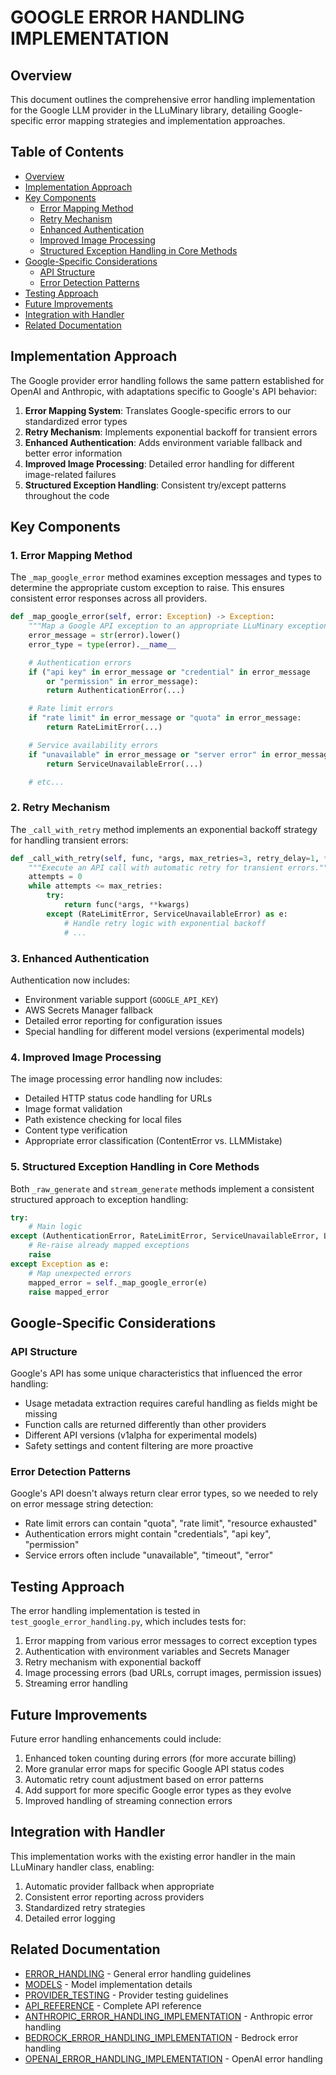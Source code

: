 # GOOGLE ERROR HANDLING IMPLEMENTATION

## Overview

This document outlines the comprehensive error handling implementation for the Google LLM provider in the LLuMinary library, detailing Google-specific error mapping strategies and implementation approaches.

## Table of Contents

- [Overview](#overview)
- [Implementation Approach](#implementation-approach)
- [Key Components](#key-components)
  - [Error Mapping Method](#1-error-mapping-method)
  - [Retry Mechanism](#2-retry-mechanism)
  - [Enhanced Authentication](#3-enhanced-authentication)
  - [Improved Image Processing](#4-improved-image-processing)
  - [Structured Exception Handling in Core Methods](#5-structured-exception-handling-in-core-methods)
- [Google-Specific Considerations](#google-specific-considerations)
  - [API Structure](#api-structure)
  - [Error Detection Patterns](#error-detection-patterns)
- [Testing Approach](#testing-approach)
- [Future Improvements](#future-improvements)
- [Integration with Handler](#integration-with-handler)
- [Related Documentation](#related-documentation)

## Implementation Approach

The Google provider error handling follows the same pattern established for OpenAI and Anthropic, with adaptations specific to Google's API behavior:

1. **Error Mapping System**: Translates Google-specific errors to our standardized error types
2. **Retry Mechanism**: Implements exponential backoff for transient errors
3. **Enhanced Authentication**: Adds environment variable fallback and better error information
4. **Improved Image Processing**: Detailed error handling for different image-related failures
5. **Structured Exception Handling**: Consistent try/except patterns throughout the code

## Key Components

### 1. Error Mapping Method

The `_map_google_error` method examines exception messages and types to determine the appropriate custom exception to raise. This ensures consistent error responses across all providers.

```python
def _map_google_error(self, error: Exception) -> Exception:
    """Map a Google API exception to an appropriate LLuMinary exception."""
    error_message = str(error).lower()
    error_type = type(error).__name__

    # Authentication errors
    if ("api key" in error_message or "credential" in error_message
        or "permission" in error_message):
        return AuthenticationError(...)

    # Rate limit errors
    if "rate limit" in error_message or "quota" in error_message:
        return RateLimitError(...)

    # Service availability errors
    if "unavailable" in error_message or "server error" in error_message:
        return ServiceUnavailableError(...)

    # etc...
```

### 2. Retry Mechanism

The `_call_with_retry` method implements an exponential backoff strategy for handling transient errors:

```python
def _call_with_retry(self, func, *args, max_retries=3, retry_delay=1, **kwargs):
    """Execute an API call with automatic retry for transient errors."""
    attempts = 0
    while attempts <= max_retries:
        try:
            return func(*args, **kwargs)
        except (RateLimitError, ServiceUnavailableError) as e:
            # Handle retry logic with exponential backoff
            # ...
```

### 3. Enhanced Authentication

Authentication now includes:
- Environment variable support (`GOOGLE_API_KEY`)
- AWS Secrets Manager fallback
- Detailed error reporting for configuration issues
- Special handling for different model versions (experimental models)

### 4. Improved Image Processing

The image processing error handling now includes:
- Detailed HTTP status code handling for URLs
- Image format validation
- Path existence checking for local files
- Content type verification
- Appropriate error classification (ContentError vs. LLMMistake)

### 5. Structured Exception Handling in Core Methods

Both `_raw_generate` and `stream_generate` methods implement a consistent structured approach to exception handling:

```python
try:
    # Main logic
except (AuthenticationError, RateLimitError, ServiceUnavailableError, LLMMistake):
    # Re-raise already mapped exceptions
    raise
except Exception as e:
    # Map unexpected errors
    mapped_error = self._map_google_error(e)
    raise mapped_error
```

## Google-Specific Considerations

### API Structure

Google's API has some unique characteristics that influenced the error handling:
- Usage metadata extraction requires careful handling as fields might be missing
- Function calls are returned differently than other providers
- Different API versions (v1alpha for experimental models)
- Safety settings and content filtering are more proactive

### Error Detection Patterns

Google's API doesn't always return clear error types, so we needed to rely on error message string detection:
- Rate limit errors can contain "quota", "rate limit", "resource exhausted"
- Authentication errors might contain "credentials", "api key", "permission"
- Service errors often include "unavailable", "timeout", "error"

## Testing Approach

The error handling implementation is tested in `test_google_error_handling.py`, which includes tests for:

1. Error mapping from various error messages to correct exception types
2. Authentication with environment variables and Secrets Manager
3. Retry mechanism with exponential backoff
4. Image processing errors (bad URLs, corrupt images, permission issues)
5. Streaming error handling

## Future Improvements

Future error handling enhancements could include:

1. Enhanced token counting during errors (for more accurate billing)
2. More granular error maps for specific Google API status codes
3. Automatic retry count adjustment based on error patterns
4. Add support for more specific Google error types as they evolve
5. Improved handling of streaming connection errors

## Integration with Handler

This implementation works with the existing error handler in the main LLuMinary handler class, enabling:
1. Automatic provider fallback when appropriate
2. Consistent error reporting across providers
3. Standardized retry strategies
4. Detailed error logging

## Related Documentation

- [ERROR_HANDLING](./ERROR_HANDLING.md) - General error handling guidelines
- [MODELS](./MODELS.md) - Model implementation details
- [PROVIDER_TESTING](./PROVIDER_TESTING.md) - Provider testing guidelines
- [API_REFERENCE](../API_REFERENCE.md) - Complete API reference
- [ANTHROPIC_ERROR_HANDLING_IMPLEMENTATION](./ANTHROPIC_ERROR_HANDLING_IMPLEMENTATION.md) - Anthropic error handling
- [BEDROCK_ERROR_HANDLING_IMPLEMENTATION](./BEDROCK_ERROR_HANDLING_IMPLEMENTATION.md) - Bedrock error handling
- [OPENAI_ERROR_HANDLING_IMPLEMENTATION](./OPENAI_ERROR_HANDLING_IMPLEMENTATION.md) - OpenAI error handling
